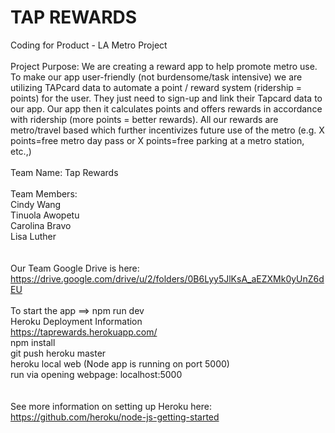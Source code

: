 # TAP REWARDS 

Coding for Product - LA Metro Project
<br><br>
Project Purpose:
We are creating a reward app to help promote metro use.  To make our app user-friendly (not burdensome/task intensive) we are utilizing TAPcard data to automate a point / reward system (ridership = points) for the user.  They just need to sign-up and link their Tapcard data to our app. Our app then it calculates points and offers rewards in accordance with ridership (more points = better rewards).  All our rewards are metro/travel based which further incentivizes future use of the metro (e.g. X points=free metro day pass or X points=free parking at a metro station, etc.,)
<br><br>
Team Name: Tap Rewards
<br><br>
Team Members:<br>
    Cindy Wang<br>
    Tinuola Awopetu<br>
    Carolina Bravo<br>
    Lisa Luther<br>
<br><br>
Our Team Google Drive is here:
https://drive.google.com/drive/u/2/folders/0B6Lyy5JlKsA_aEZXMk0yUnZ6dEU
<br><br>
To start the app ==> npm run dev
<br>
Heroku Deployment Information<br>
https://taprewards.herokuapp.com/ <br>
npm install<br>
git push heroku master<br>
heroku local web (Node app is running on port 5000)<br>
run via opening webpage: localhost:5000<br>
<br><br>
See more information on setting up Heroku here:<br>
https://github.com/heroku/node-js-getting-started<br>
